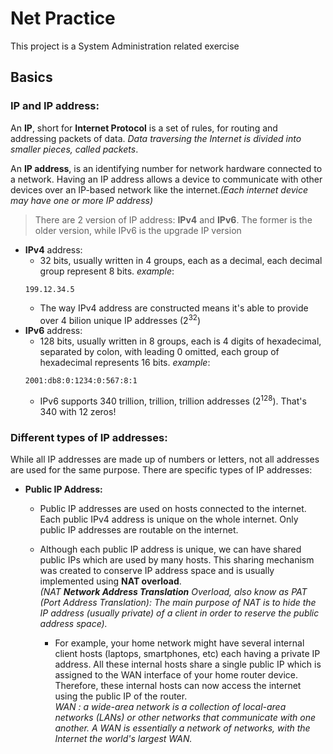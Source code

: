 # Net Practice
This project is a System Administration related exercise

## Basics

### IP and IP address:
An **IP**, short for **Internet Protocol** is a set of rules, for routing and addressing packets of data.
 _Data traversing the Internet is divided into smaller pieces, called packets_.

An **IP address**, is an identifying number for network hardware connected to a network. Having an IP address allows a
device to communicate with other devices over an IP-based network like the internet._(Each internet device may have one
or more IP address)_

> There are 2 version of IP address: **IPv4** and **IPv6**. The former is the older version, while IPv6 is the upgrade
> IP version
- **IPv4** address:
	- 32 bits, usually written in 4 groups, each as a decimal, each decimal group represent 8 bits.
	_example_:
	```
	199.12.34.5
	```
	- The way IPv4 address are constructed means it's able to provide over 4 bilion unique IP addresses (2<sup>32</sup>)
- **IPv6** address:
	- 128 bits, usually written in 8 groups, each is 4 digits of hexadecimal, separated by colon, with leading 0
	  omitted, each group of hexadecimal represents 16 bits.
	_example_:
	```
	2001:db8:0:1234:0:567:8:1
	```
	- IPv6 supports 340 trillion, trillion, trillion addresses (2<sup>128</sup>). That's 340 with 12 zeros!

### Different types of IP addresses:
While all IP addresses are made up of numbers or letters, not all addresses are used for the same purpose. There are
specific types of IP addresses:
- **Public IP Address:**
	- Public IP addresses are used on hosts connected to the internet. Each public IPv4 address is unique on the
	  whole internet. Only public IP addresses are routable on the internet.
	- Although each public IP address is unique, we can have shared public IPs which are used by many hosts. This
	  sharing mechanism was created to conserve IP address space and is usually implemented using **NAT overload**. \
	  _(NAT **Network Address Translation** Overload, also know as PAT (Port Address Translation): The main purpose
	  of NAT is to hide the IP address (usually private) of a client in order to reserve the public address space)._

		- For example, your home network might have several internal client hosts (laptops, smartphones, etc) each having a
	private IP address. All these internal hosts share a single public IP which is assigned to the WAN interface of your
	home router device. Therefore, these internal hosts can now access the internet using the public IP of the router. \
		_WAN : a wide-area network is a collection of local-area networks (LANs) or other networks that communicate with
	one another. A WAN is essentially a network of networks, with the Internet the world's largest WAN._ 
